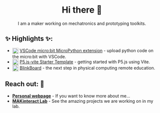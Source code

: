 <h1 align="center">Hi there 🦉</h1>

<p align="center"><span>I am a maker working on mechatronics and prototyping toolkits.</span></p>

<h2>✨ Highlights ✨:</h2>

<ul>
	<li>
		<img src="https://github.com/makinteract/vscode-microbit-micropython/blob/main/images/icon.png?raw=true" align="top" width="20">
		<a href="https://github.com/makinteract/vscode-microbit-micropython" target="_blank">VSCode micro:bit MicroPython extension</a> - upload python code on the micro:bit with VSCode.
	</li>
	<li>
		<img src="https://camo.githubusercontent.com/61e102d7c605ff91efedb9d7e47c1c4a07cef59d3e1da202fd74f4772122ca4e/68747470733a2f2f766974656a732e6465762f6c6f676f2e737667" align="top" width="20">
		<a href="https://github.com/makinteract/p5js-vite" target="_blank">P5.js-vite Starter Template</a> - getting started with P5.js using Vite.
	</li>
	<li>
		<img src="https://github.com/makinteractlab/BlinkBoard/blob/master/Logo/logo.jpg?raw=true" align="top" width="20">
		<a href="https://github.com/makinteractlab/BlinkBoard" target="_blank">BlinkBoard</a> - the next step in physical computing remote education.
	</li>
</ul>

<h2>Reach out: 💬</h2>

- [**Personal webpage**](https://makinteract.kaist.ac.kr/andrea) - If you want to know more about me...
- [**MAKinteract Lab**](https://makinteract.kaist.ac.kr) - See the amazing projects we are working on in my lab.
